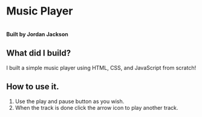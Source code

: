 
  <h1> Music Player</h1>
<br>
  <strong>Built by Jordan Jackson</strong>

<br>

## What did I build?

I built a simple music player using HTML, CSS, and JavaScript from scratch!

## How to use it.
 1. Use the play and pause button as you wish.
 2. When the track is done click the arrow icon to play another track.
